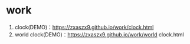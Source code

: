 # work
1. clock(DEMO)：https://zxaszx9.github.io/work/clock.html  
2. world clock(DEMO)：https://zxaszx9.github.io/work/world clock.html
